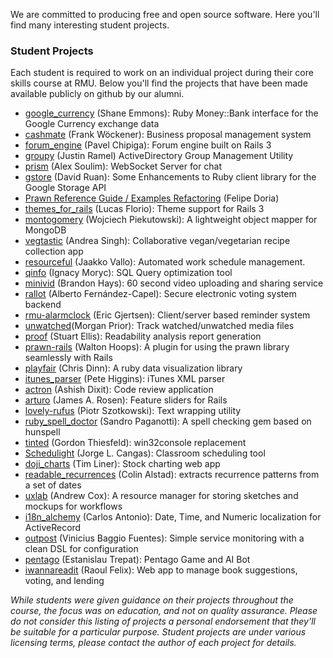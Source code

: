 We are committed to producing free and open source software.  Here you'll find many interesting student projects.

### Student Projects

Each student is required to work on an individual project during their core skills course at RMU.  Below you'll find the projects that have been made available publicly on github by our alumni.

<ul>
	<li><a href="http://github.com/RubyMoney/google_currency">google_currency</a> (Shane Emmons): Ruby Money::Bank interface for the Google Currency exchange data</li>
	<li><a href="http://github.com/fwoeck/cashmate">cashmate</a> (Frank Wöckener): Business proposal management system</li>
	<li><a href="http://github.com/chipiga/forum_engine">forum_engine</a> (Pavel Chipiga): Forum engine built on Rails 3</li>
	<li><a href="http://github.com/justinramel/groupy">groupy</a> (Justin Ramel) ActiveDirectory Group Management Utility</li>
	<li><a href="http://github.com/soulim/prism">prism</a> (Alex Soulim): WebSocket Server for chat</li>
	<li><a href="http://github.com/ruanwz/gstore">gstore</a> (David Ruan): Some Enhancements to Ruby client library for the Google Storage API</li>
	<li><a href="http://groups.google.com/group/prawn-ruby/browse_thread/thread/e2c3ac97065db4ca/2fd7a9b4ba60be6d?lnk=gst&amp;q=examples#2fd7a9b4ba60be6d">Prawn Reference Guide / Examples Refactoring</a> (Felipe Doria)</li>
	<li><a href="http://github.com/lucasefe/themes_for_rails">themes_for_rails</a> (Lucas Florio): Theme support for Rails 3</li>
	<li><a href="http://github.com/wpiekutowski/montgomery">montogomery</a> (Wojciech Piekutowski): A lightweight object mapper for MongoDB</li>
	<li><a href="http://github.com/madebydna/vegtastic">vegtastic</a> (Andrea Singh): Collaborative vegan/vegetarian recipe collection app</li>
	<li><a href="http://github.com/jazzu/resourceful">resourceful</a> (Jaakko Vallo): Automated work schedule management.</li>
	<li><a href="http://github.com/ignacy/qinfo">qinfo</a> (Ignacy Moryc): <span class="caps">SQL</span> Query optimization tool</li>
	<li><a href="http://github.com/tehviking/minivid">minivid</a> (Brandon Hays): 60 second video uploading and sharing service</li>
	<li><a href="http://github.com/afcapel/rallot">rallot</a> (Alberto Fernández-Capel): Secure electronic voting system backend</li>
	<li><a href="http://github.com/ericgj/rmu-alarmclock">rmu-alarmclock</a> (Eric Gjertsen): Client/server based reminder system</li>
  <li><a href="https://github.com/morganp/unwatched">unwatched</a>(Morgan Prior): Track watched/unwatched media files</li>
  <li><a href="http://github.com/stuartellis/proof">proof</a> (Stuart Ellis): Readability analysis report generation</li>
  <li><a href="http://github.com/Volundr/prawn-rails">prawn-rails</a> (Walton Hoops): A plugin for using the prawn library seamlessly with Rails</li>
  <li><a href="http://github.com/chrisdinn/playfair">playfair</a> (Chris Dinn): A ruby data visualization library</li>
  <li><a href="http://github.com/phiggins/itunes_parser">itunes_parser</a> (Pete Higgins): iTunes XML parser</li>
  <li><a href="https://github.com/tundal45/actron">actron</a> (Ashish Dixit): Code review application</li>
  <li><a href="https://github.com/jamesarosen/arturo">arturo</a> (James A. Rosen): Feature sliders for Rails</li>
  <li><a href="https://github.com/chastell/lovely-rufus">lovely-rufus</a> (Piotr Szotkowski): Text wrapping utility</li>
  <li><a href="https://github.com/sandropaganotti/ruby_spell_doctory">ruby_spell_doctor</a> (Sandro Paganotti): A spell checking gem based on hunspell</li>
  <li><a href="https://github.com/vertiginous/tinted">tinted</a> (Gordon Thiesfeld): win32console replacement</li>
  <li><a href="https://github.com/jcangas/Schedulight">Schedulight</a> (Jorge L. Cangas): Classroom scheduling tool</li>
  <li><a href="https://github.com/trliner/doji_charts">doji_charts</a> (Tim Liner): Stock charting web app</li>
  <li><a href="https://github.com/calstad/readable_recurrences">readable_recurrences</a> (Colin Alstad): extracts recurrence patterns from a set of dates</li>
  <li><a href="https://github.com/coxandrew/uxlab">uxlab</a> (Andrew Cox): A resource manager for storing sketches and mockups for workflows</li>
  <li><a href="https://github.com/carlosantoniodasilva/i18n_alchemy">i18n_alchemy</a> (Carlos Antonio): Date, Time, and Numeric localization for ActiveRecord</li>
  <li><a href="https://github.com/vinibaggio/outpost">outpost</a> (Vinicius Baggio Fuentes): Simple service monitoring with a clean DSL for configuration</li>
  <li><a href="https://github.com/etrepat/pentago">pentago</a> (Estanislau Trepat): Pentago Game and AI Bot</li>
  <li><a href="https://github.com/rfelix/iwannareadit">iwannareadit</a> (Raoul Felix): Web app to manage book suggestions, voting, and lending</li>
</ul>     

_While students were given guidance on their projects throughout the course, the focus was on education, and not on quality assurance. Please do not consider this listing of projects a personal endorsement that they’ll be suitable for a particular purpose.  Student projects are under various licensing terms, please contact the author of each project for details._